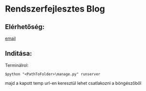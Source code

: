 # Rendszerfejlesztes Blog


## Elérhetőség:
[email](dani.csehovics@gmail.com)


## Inditása: 
Terminálrol:

```
$python "<PathToFolder>\manage.py" runserver
```

majd a kapott temp url-en keresztül lehet csatlakozni a böngészőből
